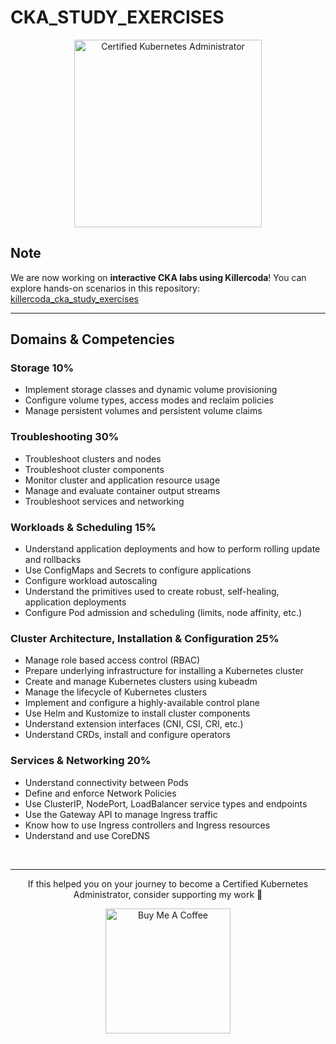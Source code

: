 # CKA_STUDY_EXERCISES

<p align="center">
  <img src="https://training.linuxfoundation.org/wp-content/uploads/2019/03/logo_cka_whitetext-300x293.png" alt="Certified Kubernetes Administrator" width="300"/>
</p>

## Note

We are now working on **interactive CKA labs using Killercoda**! You can explore hands-on scenarios in this repository: [killercoda_cka_study_exercises](https://github.com/AGMTZG/killercoda_cka_study_exercises)

---

## Domains & Competencies

### Storage 10%

- Implement storage classes and dynamic volume provisioning
- Configure volume types, access modes and reclaim policies
- Manage persistent volumes and persistent volume claims

### Troubleshooting 30%

- Troubleshoot clusters and nodes
- Troubleshoot cluster components
- Monitor cluster and application resource usage
- Manage and evaluate container output streams
- Troubleshoot services and networking

### Workloads & Scheduling 15%

- Understand application deployments and how to perform rolling update and rollbacks
- Use ConfigMaps and Secrets to configure applications
- Configure workload autoscaling
- Understand the primitives used to create robust, self-healing, application deployments
- Configure Pod admission and scheduling (limits, node affinity, etc.)

### Cluster Architecture, Installation & Configuration 25%

- Manage role based access control (RBAC)
- Prepare underlying infrastructure for installing a Kubernetes cluster
- Create and manage Kubernetes clusters using kubeadm
- Manage the lifecycle of Kubernetes clusters
- Implement and configure a highly-available control plane
- Use Helm and Kustomize to install cluster components
- Understand extension interfaces (CNI, CSI, CRI, etc.)
- Understand CRDs, install and configure operators

### Services & Networking 20%

- Understand connectivity between Pods
- Define and enforce Network Policies
- Use ClusterIP, NodePort, LoadBalancer service types and endpoints
- Use the Gateway API to manage Ingress traffic
- Know how to use Ingress controllers and Ingress resources
- Understand and use CoreDNS

<br>

---

<p align="center">
If this helped you on your journey to become a Certified Kubernetes Administrator,  consider supporting my work 💙
</p>

<p align="center">
  <a href="https://www.buymeacoffee.com/agmtzg" target="_blank">
    <img src="https://cdn.buymeacoffee.com/buttons/v2/default-yellow.png" alt="Buy Me A Coffee" width="200"/>
  </a>
</p>
